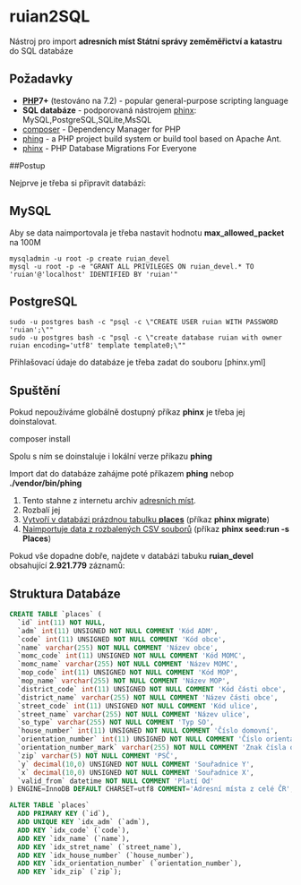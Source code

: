ruian2SQL
=========

Nástroj pro import **adresních míst Státní správy zeměměřictví a katastru**  do SQL databáze


Požadavky
---------

* **[PHP](http://php.net/)7+** (testováno na 7.2) - popular general-purpose scripting language
* **SQL databáze** - podporovaná nástrojem [phinx](http://docs.phinx.org/en/latest/configuration.html#supported-adapters): MySQL,PostgreSQL,SQLite,MsSQL
* [composer](https://getcomposer.org/) - Dependency Manager for PHP 
* [phing](https://www.phing.info/) - a PHP project build system or build tool based on Apache Ant.
* [phinx](https://phinx.org/) - PHP Database Migrations For Everyone


##Postup 

Nejprve je třeba si připravit databázi: 

MySQL
-----

Aby se data naimportovala je třeba nastavit hodnotu **max_allowed_packet** na 100M 

```
mysqladmin -u root -p create ruian_devel
mysql -u root -p -e "GRANT ALL PRIVILEGES ON ruian_devel.* TO 'ruian'@'localhost' IDENTIFIED BY 'ruian'"
```

PostgreSQL
----------

```
sudo -u postgres bash -c "psql -c \"CREATE USER ruian WITH PASSWORD 'ruian';\""
sudo -u postgres bash -c "psql -c \"create database ruian with owner ruian encoding='utf8' template template0;\""
```

Přihlašovací údaje do databáze je třeba zadat do souboru [phinx.yml]


Spuštění
--------

Pokud nepoužíváme globálně dostupný příkaz **phinx** je třeba jej doinstalovat. 

composer install

Spolu s ním se doinstaluje i lokální verze příkazu **phing**

Import dat do databáze zahájme poté příkazem **phing** nebop **./vendor/bin/phing**

1. Tento stahne z internetu archiv [adresních míst](https://nahlizenidokn.cuzk.cz/StahniAdresniMistaRUIAN.aspx).
1. Rozbalí jej
1. [Vytvoří v databázi prázdnou tabulku **places**](db/migrations/20190316175201_places.php) (příkaz **phinx migrate**)
1. [Naimportuje data z rozbalených  CSV souborů](db/seeds/Places.php) (příkaz **phinx seed:run -s Places**)

Pokud vše dopadne dobře, najdete v databázi tabuku **ruian_devel** obsahující **2.921.779** záznamů:

Struktura Databáze
------------------

```sql
CREATE TABLE `places` (
  `id` int(11) NOT NULL,
  `adm` int(11) UNSIGNED NOT NULL COMMENT 'Kód ADM',
  `code` int(11) UNSIGNED NOT NULL COMMENT 'Kód obce',
  `name` varchar(255) NOT NULL COMMENT 'Název obce',
  `momc_code` int(11) UNSIGNED NOT NULL COMMENT 'Kód MOMC',
  `momc_name` varchar(255) NOT NULL COMMENT 'Název MOMC',
  `mop_code` int(11) UNSIGNED NOT NULL COMMENT 'Kód MOP',
  `mop_name` varchar(255) NOT NULL COMMENT 'Název MOP',
  `district_code` int(11) UNSIGNED NOT NULL COMMENT 'Kód části obce',
  `district_name` varchar(255) NOT NULL COMMENT 'Název části obce',
  `street_code` int(11) UNSIGNED NOT NULL COMMENT 'Kód ulice',
  `street_name` varchar(255) NOT NULL COMMENT 'Název ulice',
  `so_type` varchar(255) NOT NULL COMMENT 'Typ SO',
  `house_number` int(11) UNSIGNED NOT NULL COMMENT 'Číslo domovní',
  `orientation_number` int(11) UNSIGNED NOT NULL COMMENT 'Číslo orientační',
  `orientation_number_mark` varchar(255) NOT NULL COMMENT 'Znak čísla orientačního',
  `zip` varchar(5) NOT NULL COMMENT 'PSČ',
  `y` decimal(10,0) UNSIGNED NOT NULL COMMENT 'Souřadnice Y',
  `x` decimal(10,0) UNSIGNED NOT NULL COMMENT 'Souřadnice X',
  `valid_from` datetime NOT NULL COMMENT 'Platí Od'
) ENGINE=InnoDB DEFAULT CHARSET=utf8 COMMENT='Adresní místa z celé ČR';

ALTER TABLE `places`
  ADD PRIMARY KEY (`id`),
  ADD UNIQUE KEY `idx_adm` (`adm`),
  ADD KEY `idx_code` (`code`),
  ADD KEY `idx_name` (`name`),
  ADD KEY `idx_stret_name` (`street_name`),
  ADD KEY `idx_house_number` (`house_number`),
  ADD KEY `idx_orientation_number` (`orientation_number`),
  ADD KEY `idx_zip` (`zip`);

```

